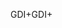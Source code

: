 <span data-ttu-id="dad50-101">GDI+</span><span class="sxs-lookup"><span data-stu-id="dad50-101">GDI+</span></span>